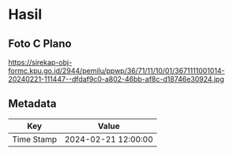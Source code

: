 # Hasil

## Foto C Plano

https://sirekap-obj-formc.kpu.go.id/2944/pemilu/ppwp/36/71/11/10/01/3671111001014-20240221-111447--dfdaf9c0-a802-46bb-af8c-d18746e30924.jpg


## Metadata

| Key        | Value               |
| ---------- | ------------------- |
| Time Stamp | 2024-02-21 12:00:00 |



